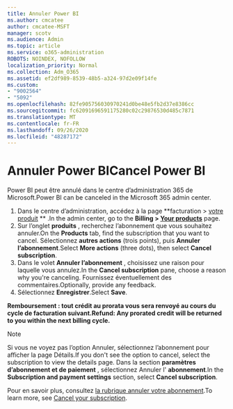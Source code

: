 ```yaml
---
title: Annuler Power BI
ms.author: cmcatee
author: cmcatee-MSFT
manager: scotv
ms.audience: Admin
ms.topic: article
ms.service: o365-administration
ROBOTS: NOINDEX, NOFOLLOW
localization_priority: Normal
ms.collection: Adm_O365
ms.assetid: ef2df989-8539-48b5-a324-97d2e09f14fe
ms.custom:
- "9002564"
- "5092"
ms.openlocfilehash: 82fe905756030970241d0be48e5fb2d37e8386cc
ms.sourcegitcommit: fc62091696591175280c02c29876530d485c7871
ms.translationtype: MT
ms.contentlocale: fr-FR
ms.lasthandoff: 09/26/2020
ms.locfileid: "48287172"
---
```

# <a name="cancel-power-bi"></a><span data-ttu-id="2290b-102">Annuler Power BI</span><span class="sxs-lookup"><span data-stu-id="2290b-102">Cancel Power BI</span></span>

<span data-ttu-id="2290b-103">Power BI peut être annulé dans le centre d’administration 365 de Microsoft.</span><span class="sxs-lookup"><span data-stu-id="2290b-103">Power BI can be canceled in the Microsoft 365 admin center.</span></span>

1. <span data-ttu-id="2290b-104">Dans le centre d’administration, accédez à la page \*\*facturation > [votre produit](https://go.microsoft.com/fwlink/p/?linkid=842054) \*\* .</span><span class="sxs-lookup"><span data-stu-id="2290b-104">In the admin center, go to the **Billing > [Your products](https://go.microsoft.com/fwlink/p/?linkid=842054)** page.</span></span>
2. <span data-ttu-id="2290b-105">Sur l’onglet **produits** , recherchez l’abonnement que vous souhaitez annuler.</span><span class="sxs-lookup"><span data-stu-id="2290b-105">On the **Products** tab, find the subscription that you want to cancel.</span></span> <span data-ttu-id="2290b-106">Sélectionnez **autres actions** (trois points), puis **Annuler l’abonnement**.</span><span class="sxs-lookup"><span data-stu-id="2290b-106">Select **More actions** (three dots), then select **Cancel subscription**.</span></span>
3. <span data-ttu-id="2290b-107">Dans le volet **Annuler l’abonnement** , choisissez une raison pour laquelle vous annulez.</span><span class="sxs-lookup"><span data-stu-id="2290b-107">In the **Cancel subscription** pane, choose a reason why you're canceling.</span></span> <span data-ttu-id="2290b-108">Fournissez éventuellement des commentaires.</span><span class="sxs-lookup"><span data-stu-id="2290b-108">Optionally, provide any feedback.</span></span>
4. <span data-ttu-id="2290b-109">Sélectionnez **Enregistrer**.</span><span class="sxs-lookup"><span data-stu-id="2290b-109">Select **Save**.</span></span>

<span data-ttu-id="2290b-110">**Remboursement : tout crédit au prorata vous sera renvoyé au cours du cycle de facturation suivant.**</span><span class="sxs-lookup"><span data-stu-id="2290b-110">**Refund: Any prorated credit will be returned to you within the next billing cycle.**</span></span>

> [!NOTE]
> <span data-ttu-id="2290b-111">Si vous ne voyez pas l’option Annuler, sélectionnez l’abonnement pour afficher la page Détails.</span><span class="sxs-lookup"><span data-stu-id="2290b-111">If you don't see the option to cancel, select the subscription to view the details page.</span></span> <span data-ttu-id="2290b-112">Dans la section **paramètres d’abonnement et de paiement** , sélectionnez Annuler l' **abonnement**.</span><span class="sxs-lookup"><span data-stu-id="2290b-112">In the **Subscription and payment settings** section, select **Cancel subscription**.</span></span>

<span data-ttu-id="2290b-113">Pour en savoir plus, consultez [la rubrique annuler votre abonnement](https://docs.microsoft.com/microsoft-365/commerce/subscriptions/cancel-your-subscription).</span><span class="sxs-lookup"><span data-stu-id="2290b-113">To learn more, see [Cancel your subscription](https://docs.microsoft.com/microsoft-365/commerce/subscriptions/cancel-your-subscription).</span></span>